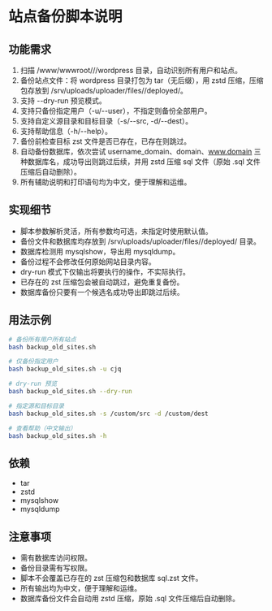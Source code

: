 # 站点备份脚本说明

## 功能需求

1. 扫描 /www/wwwroot/<username>/<domain>/wordpress 目录，自动识别所有用户和站点。
2. 备份站点文件：将 wordpress 目录打包为 tar（无后缀），用 zstd 压缩，压缩包存放到 /srv/uploads/uploader/files/<username>/deployed/。
3. 支持 --dry-run 预览模式。
4. 支持只备份指定用户（-u/--user），不指定则备份全部用户。
5. 支持自定义源目录和目标目录（-s/--src, -d/--dest）。
6. 支持帮助信息（-h/--help）。
7. 备份前检查目标 zst 文件是否已存在，已存在则跳过。
8. 自动备份数据库，依次尝试 username_domain、domain、www.domain 三种数据库名，成功导出则跳过后续，并用 zstd 压缩 sql 文件（原始 .sql 文件压缩后自动删除）。
9. 所有辅助说明和打印语句均为中文，便于理解和运维。

## 实现细节

- 脚本参数解析灵活，所有参数均可选，未指定时使用默认值。
- 备份文件和数据库均存放到 /srv/uploads/uploader/files/<username>/deployed/ 目录。
- 数据库检测用 mysqlshow，导出用 mysqldump。
- 备份过程不会修改任何原始网站目录内容。
- dry-run 模式下仅输出将要执行的操作，不实际执行。
- 已存在的 zst 压缩包会被自动跳过，避免重复备份。
- 数据库备份只要有一个候选名成功导出即跳过后续。

## 用法示例

```bash
# 备份所有用户所有站点
bash backup_old_sites.sh

# 仅备份指定用户
bash backup_old_sites.sh -u cjq

# dry-run 预览
bash backup_old_sites.sh --dry-run

# 指定源和目标目录
bash backup_old_sites.sh -s /custom/src -d /custom/dest

# 查看帮助（中文输出）
bash backup_old_sites.sh -h
```

## 依赖
- tar
- zstd
- mysqlshow
- mysqldump

## 注意事项
- 需有数据库访问权限。
- 备份目录需有写权限。
- 脚本不会覆盖已存在的 zst 压缩包和数据库 sql.zst 文件。
- 所有输出均为中文，便于理解和运维。
- 数据库备份文件会自动用 zstd 压缩，原始 .sql 文件压缩后自动删除。
